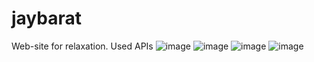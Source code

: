 # jaybarat
Web-site for relaxation. Used APIs
![image](https://user-images.githubusercontent.com/104291403/212151677-e7512560-4e91-457c-832f-5e737a1207f2.png)
![image](https://user-images.githubusercontent.com/104291403/212151752-019d12e2-955e-4a12-9800-5a402f278971.png)
![image](https://user-images.githubusercontent.com/104291403/212151854-a3e298f3-8cf9-4442-908d-c16d0fbb30a8.png)
![image](https://user-images.githubusercontent.com/104291403/212151890-231cbab5-a5d3-4a0c-8817-f749e920075e.png)
